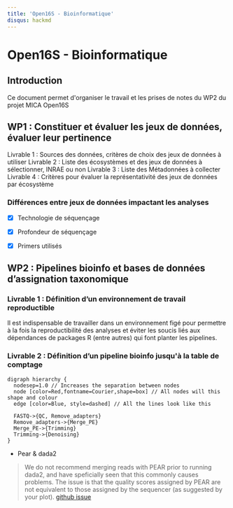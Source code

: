 ```yaml
---
title: 'Open16S - Bioinformatique'
disqus: hackmd
---
```


Open16S - Bioinformatique
===


## Introduction

Ce document permet d'organiser le travail et les prises de notes du WP2 du projet MICA Open16S

## WP1 : Constituer et évaluer les jeux de données, évaluer leur pertinence

Livrable 1 : Sources des données, critères de choix des jeux de données à utiliser
Livrable 2 : Liste des écosystèmes et des jeux de données à sélectionner, INRAE ou non
Livrable 3 : Liste des Métadonnées à collecter
Livrable 4 : Critères pour évaluer la représentativité des jeux de données par écosystème

### Différences entre jeux de données impactant les analyses

- [x] Technologie de séquençage
- [x] Profondeur de séquençage
- [x] Primers utilisés



## WP2 : Pipelines bioinfo et bases de données d’assignation taxonomique

### Livrable 1 : Définition d’un environnement de travail reproductible

Il est indispensable de travailler dans un environnement figé pour permettre à la fois la reproductibilité des analyses et éviter les soucis liés aux dépendances de packages R (entre autres) qui font planter les pipelines.

### Livrable 2 : Définition d’un pipeline bioinfo jusqu'à la table de comptage

```graphviz
digraph hierarchy {
  nodesep=1.0 // Increases the separation between nodes
  node [color=Red,fontname=Courier,shape=box] // All nodes will this shape and colour
  edge [color=Blue, style=dashed] // All the lines look like this

  FASTQ->{QC, Remove_adapters}
  Remove_adapters->{Merge_PE}
  Merge_PE->{Trimming}
  Trimming->{Denoising}
}
```

- Pear & dada2

> We do not recommend merging reads with PEAR prior to running dada2, and have speficially seen that this commonly causes problems. The issue is that the quality scores assigned by PEAR are not equivalent to those assigned by the sequencer (as suggested by your plot). [github issue](https://github.com/benjjneb/dada2/issues/434)

